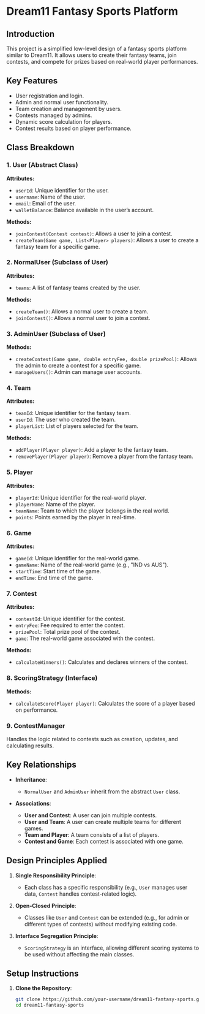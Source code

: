 # Dream11 Fantasy Sports Platform

## Introduction

This project is a simplified low-level design of a fantasy sports platform similar to Dream11. It allows users to create their fantasy teams, join contests, and compete for prizes based on real-world player performances.

## Key Features
- User registration and login.
- Admin and normal user functionality.
- Team creation and management by users.
- Contests managed by admins.
- Dynamic score calculation for players.
- Contest results based on player performance.

## Class Breakdown

### 1. User (Abstract Class)
**Attributes:**
- `userId`: Unique identifier for the user.
- `username`: Name of the user.
- `email`: Email of the user.
- `walletBalance`: Balance available in the user’s account.

**Methods:**
- `joinContest(Contest contest)`: Allows a user to join a contest.
- `createTeam(Game game, List<Player> players)`: Allows a user to create a fantasy team for a specific game.

### 2. NormalUser (Subclass of User)
**Attributes:**
- `teams`: A list of fantasy teams created by the user.

**Methods:**
- `createTeam()`: Allows a normal user to create a team.
- `joinContest()`: Allows a normal user to join a contest.

### 3. AdminUser (Subclass of User)
**Methods:**
- `createContest(Game game, double entryFee, double prizePool)`: Allows the admin to create a contest for a specific game.
- `manageUsers()`: Admin can manage user accounts.

### 4. Team
**Attributes:**
- `teamId`: Unique identifier for the fantasy team.
- `userId`: The user who created the team.
- `playerList`: List of players selected for the team.

**Methods:**
- `addPlayer(Player player)`: Add a player to the fantasy team.
- `removePlayer(Player player)`: Remove a player from the fantasy team.

### 5. Player
**Attributes:**
- `playerId`: Unique identifier for the real-world player.
- `playerName`: Name of the player.
- `teamName`: Team to which the player belongs in the real world.
- `points`: Points earned by the player in real-time.

### 6. Game
**Attributes:**
- `gameId`: Unique identifier for the real-world game.
- `gameName`: Name of the real-world game (e.g., "IND vs AUS").
- `startTime`: Start time of the game.
- `endTime`: End time of the game.

### 7. Contest
**Attributes:**
- `contestId`: Unique identifier for the contest.
- `entryFee`: Fee required to enter the contest.
- `prizePool`: Total prize pool of the contest.
- `game`: The real-world game associated with the contest.

**Methods:**
- `calculateWinners()`: Calculates and declares winners of the contest.

### 8. ScoringStrategy (Interface)
**Methods:**
- `calculateScore(Player player)`: Calculates the score of a player based on performance.

### 9. ContestManager
Handles the logic related to contests such as creation, updates, and calculating results.

## Key Relationships

- **Inheritance**:
    - `NormalUser` and `AdminUser` inherit from the abstract `User` class.

- **Associations**:
    - **User and Contest**: A user can join multiple contests.
    - **User and Team**: A user can create multiple teams for different games.
    - **Team and Player**: A team consists of a list of players.
    - **Contest and Game**: Each contest is associated with one game.

## Design Principles Applied

1. **Single Responsibility Principle**:
    - Each class has a specific responsibility (e.g., `User` manages user data, `Contest` handles contest-related logic).

2. **Open-Closed Principle**:
    - Classes like `User` and `Contest` can be extended (e.g., for admin or different types of contests) without modifying existing code.

3. **Interface Segregation Principle**:
    - `ScoringStrategy` is an interface, allowing different scoring systems to be used without affecting the main classes.

## Setup Instructions

1. **Clone the Repository**:
   ```bash
   git clone https://github.com/your-username/dream11-fantasy-sports.git
   cd dream11-fantasy-sports
